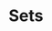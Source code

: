 #  Sets



<!-- ```{r table-test} -->

<!-- data.test <- matrix(c(1,2,3,4), nrow=2, ncol=2) -->
<!-- colnames(data.test) <- c("R1", "R2") -->

<!-- knitr::kable( -->
<!--   data.test, -->
<!--   booktabs = TRUE, -->
<!--   caption = 'A test table') -->

<!-- ``` -->

<!-- I am referring to Table \@ref(tab:table-test) -->






